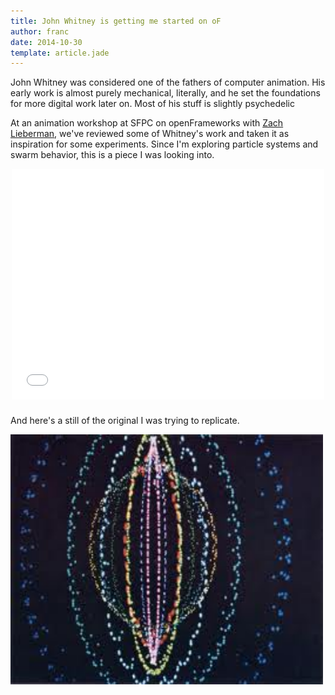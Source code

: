 ```yaml
---
title: John Whitney is getting me started on oF
author: franc
date: 2014-10-30
template: article.jade
---
```


John Whitney was considered one of the fathers of computer animation. His early work is almost purely mechanical, literally, and he set the foundations for more digital work later on. Most of his stuff is slightly psychedelic 

At an animation workshop at SFPC on openFrameworks with [Zach Lieberman](http://thesystemis.com/), we've reviewed some of Whitney's work and taken it as inspiration for some experiments. Since I'm exploring particle systems and swarm behavior, this is a piece I was looking into.

<div style="width: 500px; margin: 0 auto; margin-bottom: 1.52em"><iframe src="//player.vimeo.com/video/110486548" width="500" height="369" frameborder="0" webkitallowfullscreen mozallowfullscreen allowfullscreen></iframe></div>

And here's a still of the original I was trying to replicate.

<img src="./original.jpeg" width="500" height="400">